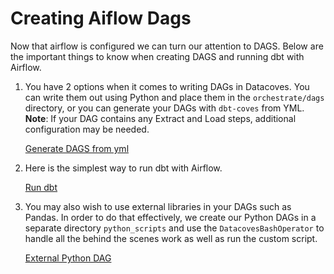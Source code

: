 # Creating Aiflow Dags
Now that airflow is configured we can turn our attention to DAGS. Below are the important things to know when creating DAGS and running dbt with Airflow.

1. You have 2 options when it comes to writing DAGs in Datacoves. You can write them out using Python and place them in the `orchestrate/dags` directory, or you can generate your DAGs with `dbt-coves` from YML. **Note**: If your DAG contains any Extract and Load steps, additional configuration may be needed.
    
    [Generate DAGS from yml](how-tos/airflow/generate-dags-from-yml.md)

2. Here is the simplest way to run dbt with Airflow.

    [Run dbt](how-tos/airflow/run-dbt.md)

3. You may also wish to use external libraries in your DAGs such as Pandas. In order to do that effectively, we create our Python DAGs in a separate directory `python_scripts` and use the `DatacovesBashOperator` to handle all the behind the scenes work as well as run the custom script.

    [External Python DAG](how-tos/airflow/external-python-dag.md)
